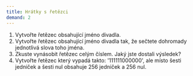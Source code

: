 ```yaml
---  
title: Hrátky s řetězci  
demand: 2
---  
```


  1. Vytvořte řetězec obsahující jméno divadla.
  2. Vytvořte řetězec obsahující jméno divadla tak, že sečtete dohromady jednotlivá slova toho jména.
  3. Zkuste vynásobit řetězec celým číslem. Jaký jste dostali výsledek?
  4. Vytvořte řetězec který vypadá takto: '111111000000', ale místo šesti jedniček a šesti nul obsahuje 256 jedniček a 256 nul.
